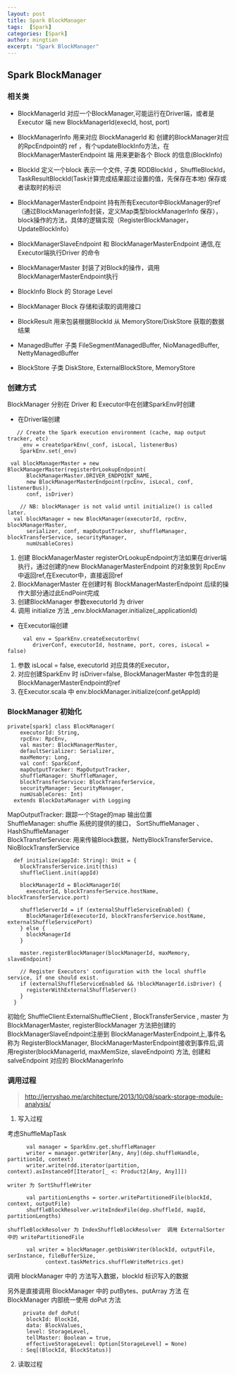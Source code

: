 ```yaml
---
layout: post
title: Spark BlockManager
tags:  [Spark]
categories: [Spark]
author: mingtian
excerpt: "Spark BlockManager"
---
```


## Spark BlockManager

### 相关类

* BlockManagerId 对应一个BlockManager,可能运行在Driver端，或者是Executor 端 new BlockManagerId(execId, host, port)

* BlockManagerInfo  用来对应 BlockManagerId 和 创建的BlockManager对应的RpcEndpoint的 ref ，有个updateBlockInfo方法，在BlockManagerMasterEndpoint 端 用来更新各个 Block 的信息(BlockInfo)

* BlockId 定义一个block 表示一个文件, 子类  RDDBlockId ，ShuffleBlockId，TaskResultBlockId(Task计算完成结果超过设置的值，先保存在本地) 保存或者读取时的标识

* BlockManagerMasterEndpoint 持有所有Executor中BlockManager的ref（通过BlockManagerInfo封装，定义Map类型blockManagerInfo 保存），block操作的方法，具体的逻辑实现（RegisterBlockManager，UpdateBlockInfo）

* BlockManagerSlaveEndpoint 和 BlockManagerMasterEndpoint 通信,在Executor端执行Driver 的命令

* BlockManagerMaster 封装了对Block的操作，调用BlockManagerMasterEndpoint执行

* BlockInfo  Block 的 Storage Level

* BlockManager  Block 存储和读取的调用接口

* BlockResult 用来包装根据BlockId 从 MemoryStore/DiskStore 获取的数据结果

* ManagedBuffer  子类  FileSegmentManagedBuffer, NioManagedBuffer, NettyManagedBuffer

* BlockStore   子类 DiskStore, ExternalBlockStore, MemoryStore

                       

### 创建方式

BlockManager 分别在 Driver 和 Executor中在创建SparkEnv时创建

* 在Driver端创建

~~~
   // Create the Spark execution environment (cache, map output tracker, etc)
    _env = createSparkEnv(_conf, isLocal, listenerBus)
    SparkEnv.set(_env)
    
 val blockManagerMaster = new BlockManagerMaster(registerOrLookupEndpoint(
      BlockManagerMaster.DRIVER_ENDPOINT_NAME,
      new BlockManagerMasterEndpoint(rpcEnv, isLocal, conf, listenerBus)),
      conf, isDriver)

    // NB: blockManager is not valid until initialize() is called later.
  val blockManager = new BlockManager(executorId, rpcEnv, blockManagerMaster,
      serializer, conf, mapOutputTracker, shuffleManager, blockTransferService, securityManager,
      numUsableCores)
~~~ 
1. 创建 BlockManagerMaster 
	registerOrLookupEndpoint方法如果在driver端执行，通过创建的new BlockManagerMasterEndpoint 的对象放到 RpcEnv 中返回ref,在Executor中，直接返回ref
2. BlockManagerMaster 在创建时有 BlockManagerMasterEndpoint 后续的操作大部分通过此EndPoint完成
3. 创建BlockManager
	 参数executorId 为 driver
4. 调用 initialize 方法  _env.blockManager.initialize(_applicationId)
	 
* 在Executor端创建  

~~~
     val env = SparkEnv.createExecutorEnv(
        driverConf, executorId, hostname, port, cores, isLocal = false)
~~~
1. 参数 isLocal = false, executorId 对应具体的Executor， 
2. 对应创建SparkEnv 时 isDriver=false, BlockManagerMaster 中包含的是BlockManagerMasterEndpoint的ref
3. 在Executor.scala 中 env.blockManager.initialize(conf.getAppId)

### BlockManager 初始化

~~~
private[spark] class BlockManager(
    executorId: String,
    rpcEnv: RpcEnv,
    val master: BlockManagerMaster,
    defaultSerializer: Serializer,
    maxMemory: Long,
    val conf: SparkConf,
    mapOutputTracker: MapOutputTracker,
    shuffleManager: ShuffleManager,
    blockTransferService: BlockTransferService,
    securityManager: SecurityManager,
    numUsableCores: Int)
  extends BlockDataManager with Logging
~~~

MapOutputTracker: 跟踪一个Stage的map 输出位置  
ShuffleManager: shuffle 系统的提供的接口， SortShuffleManager 、HashShuffleManager  
BlockTransferService: 用来传输Block数据，NettyBlockTransferService、 NioBlockTransferService  


~~~
  def initialize(appId: String): Unit = {
    blockTransferService.init(this)
    shuffleClient.init(appId)

    blockManagerId = BlockManagerId(
      executorId, blockTransferService.hostName, blockTransferService.port)

    shuffleServerId = if (externalShuffleServiceEnabled) {
      BlockManagerId(executorId, blockTransferService.hostName, externalShuffleServicePort)
    } else {
      blockManagerId
    }

    master.registerBlockManager(blockManagerId, maxMemory, slaveEndpoint)

    // Register Executors' configuration with the local shuffle service, if one should exist.
    if (externalShuffleServiceEnabled && !blockManagerId.isDriver) {
      registerWithExternalShuffleServer()
    }
  }
~~~

初始化 ShuffleClient:ExternalShuffleClient , BlockTransferService , master
为 BlockManagerMaster, registerBlockManager 方法把创建的BlockManagerSlaveEndpoint注册到 
BlockManagerMasterEndpoint上,事件名称为 RegisterBlockManager, BlockManagerMasterEndpoint接收到事件后,调用register(blockManagerId, maxMemSize, slaveEndpoint) 方法, 创建和 salveEndpoint 对应的 BlockManagerInfo


### 调用过程

> http://jerryshao.me/architecture/2013/10/08/spark-storage-module-analysis/

1. 写入过程

考虑ShuffleMapTask 
    
~~~
      val manager = SparkEnv.get.shuffleManager
      writer = manager.getWriter[Any, Any](dep.shuffleHandle, partitionId, context)
      writer.write(rdd.iterator(partition, context).asInstanceOf[Iterator[_ <: Product2[Any, Any]]])
~~~
    
    writer 为 SortShuffleWriter 
    
~~~
      val partitionLengths = sorter.writePartitionedFile(blockId, context, outputFile)
      shuffleBlockResolver.writeIndexFile(dep.shuffleId, mapId, partitionLengths)
~~~
   
    shuffleBlockResolver 为 IndexShuffleBlockResolver  调用 ExternalSorter 中的 writePartitionedFile 
    
~~~
      val writer = blockManager.getDiskWriter(blockId, outputFile, serInstance, fileBufferSize,
            context.taskMetrics.shuffleWriteMetrics.get)
~~~
    
调用 blockManager 中的 方法写入数据，blockId 标识写入的数据

另外是直接调用 BlockManager 中的 putBytes、putArray 方法 在 BlockManager 内部统一使用 doPut 方法
    
~~~
     private def doPut(
      blockId: BlockId,
      data: BlockValues,
      level: StorageLevel,
      tellMaster: Boolean = true,
      effectiveStorageLevel: Option[StorageLevel] = None)
    : Seq[(BlockId, BlockStatus)]
~~~
    
    
2. 读取过程
   



